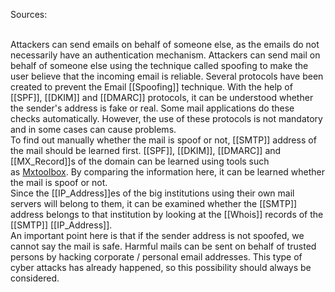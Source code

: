 Sources:

\
Attackers can send emails on behalf of someone else, as the emails do not necessarily have an authentication mechanism. Attackers can send mail on behalf of someone else using the technique called spoofing to make the user believe that the incoming email is reliable. Several protocols have been created to prevent the Email [[Spoofing]] technique. With the help of [[SPF]], [[DKIM]] and [[DMARC]] protocols, it can be understood whether the sender's address is fake or real. Some mail applications do these checks automatically. However, the use of these protocols is not mandatory and in some cases can cause problems.
\
To find out manually whether the mail is spoof or not, [[SMTP]] address of the mail should be learned first. [[SPF]], [[DKIM]], [[DMARC]] and [[MX_Record]]s of the domain can be learned using tools such as [Mxtoolbox](https://mxtoolbox.com/). By comparing the information here, it can be learned whether the mail is spoof or not.
\
Since the [[IP_Address]]es of the big institutions using their own mail servers will belong to them, it can be examined whether the [[SMTP]] address belongs to that institution by looking at the [[Whois]] records of the [[SMTP]] [[IP_Address]].
\
An important point here is that if the sender address is not spoofed, we cannot say the mail is safe. Harmful mails can be sent on behalf of trusted persons by hacking corporate / personal email addresses. This type of cyber attacks has already happened, so this possibility should always be considered.
